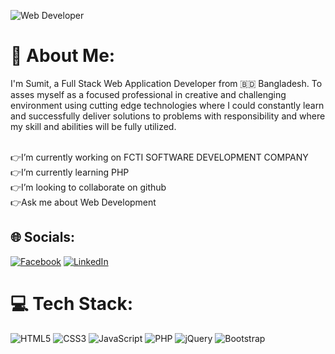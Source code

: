![Web Developer](https://media-exp1.licdn.com/dms/image/C4E16AQGNYBZ3TgPs_A/profile-displaybackgroundimage-shrink_350_1400/0/1638802525574?e=1666224000&v=beta&t=80UlAyP8Y-wFAJgcs6tgQRYW_KVQvuxcCh77UW6pNRY)
# 💫 About Me:
I'm Sumit, a Full Stack Web Application Developer from 🇧🇩 Bangladesh. To asses myself as a focused professional in creative and challenging environment using cutting edge technologies where I could constantly learn and successfully deliver solutions to problems with responsibility and where my skill and abilities will be fully utilized.

<br>👉I’m currently working on FCTI SOFTWARE DEVELOPMENT COMPANY<br>👉I’m currently learning PHP<br>👉I’m looking to collaborate on github<br>👉Ask me about Web Development<br>


## 🌐 Socials:
[![Facebook](https://img.shields.io/badge/Facebook-%231877F2.svg?logo=Facebook&logoColor=white)](https://facebook.com/webcodernoyon) [![LinkedIn](https://img.shields.io/badge/LinkedIn-%230077B5.svg?logo=linkedin&logoColor=white)](https://linkedin.com/in/noyon-hossain) 

# 💻 Tech Stack:
![HTML5](https://img.shields.io/badge/html5-%23E34F26.svg?style=for-the-badge&logo=html5&logoColor=white) ![CSS3](https://img.shields.io/badge/css3-%231572B6.svg?style=for-the-badge&logo=css3&logoColor=white) ![JavaScript](https://img.shields.io/badge/javascript-%23323330.svg?style=for-the-badge&logo=javascript&logoColor=%23F7DF1E) ![PHP](https://img.shields.io/badge/php-%23777BB4.svg?style=for-the-badge&logo=php&logoColor=white) ![jQuery](https://img.shields.io/badge/jquery-%230769AD.svg?style=for-the-badge&logo=jquery&logoColor=white) ![Bootstrap](https://img.shields.io/badge/bootstrap-%23563D7C.svg?style=for-the-badge&logo=bootstrap&logoColor=white)
